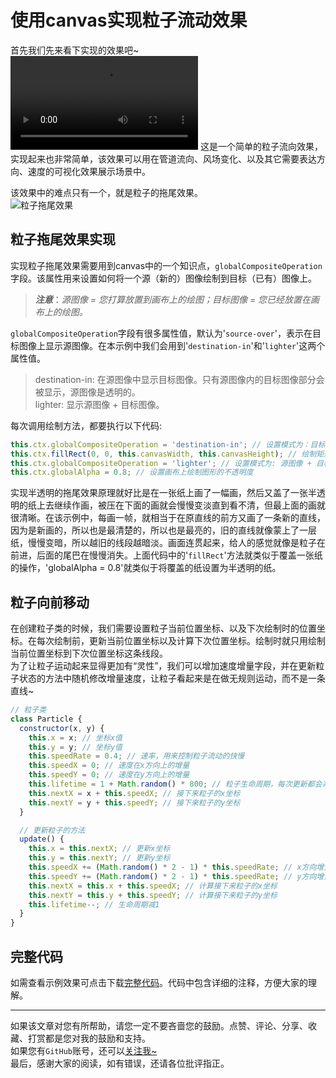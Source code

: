 # 使用canvas实现粒子流动效果
首先我们先来看下实现的效果吧~  
<video id="video" controls="controls"  src="https://travelclover.github.io/img/2021/07/canvas实现粒子流动效果.mp4">
</video>
这是一个简单的粒子流向效果，实现起来也非常简单，该效果可以用在管道流向、风场变化、以及其它需要表达方向、速度的可视化效果展示场景中。  

该效果中的难点只有一个，就是粒子的拖尾效果。  
![粒子拖尾效果](https://travelclover.github.io/img/2021/07/粒子拖尾效果.png)

## 粒子拖尾效果实现
实现粒子拖尾效果需要用到canvas中的一个知识点，`globalCompositeOperation`字段。该属性用来设置如何将一个源（新的）图像绘制到目标（已有）图像上。  
> ***注意***：*源图像 = 您打算放置到画布上的绘图；目标图像 = 您已经放置在画布上的绘图。*  

`globalCompositeOperation`字段有很多属性值，默认为'`source-over`'，表示在目标图像上显示源图像。在本示例中我们会用到'`destination-in`'和'`lighter`'这两个属性值。
> destination-in: 在源图像中显示目标图像。只有源图像内的目标图像部分会被显示，源图像是透明的。  
> lighter: 显示源图像 + 目标图像。  

每次调用绘制方法，都要执行以下代码:
```javascript
this.ctx.globalCompositeOperation = 'destination-in'; // 设置模式为：目标图形和源图形重叠的部分会被保留（源图形），其余显示为透明
this.ctx.fillRect(0, 0, this.canvasWidth, this.canvasHeight); // 绘制矩形
this.ctx.globalCompositeOperation = 'lighter'; // 设置模式为: 源图像 + 目标图像。重叠部分的颜色会重新计算
this.ctx.globalAlpha = 0.8; // 设置画布上绘制图形的不透明度
```
实现半透明的拖尾效果原理就好比是在一张纸上画了一幅画，然后又盖了一张半透明的纸上去继续作画，被压在下面的画就会慢慢变淡直到看不清，但最上面的画就很清晰。在该示例中，每画一帧，就相当于在原直线的前方又画了一条新的直线，因为是新画的，所以也是最清楚的，所以也是最亮的，旧的直线就像蒙上了一层纸，慢慢变暗，所以越旧的线段越暗淡。画面连贯起来，给人的感觉就像是粒子在前进，后面的尾巴在慢慢消失。上面代码中的'`fillRect`'方法就类似于覆盖一张纸的操作，'globalAlpha = 0.8'就类似于将覆盖的纸设置为半透明的纸。

## 粒子向前移动
在创建粒子类的时候，我们需要设置粒子当前位置坐标、以及下次绘制时的位置坐标。在每次绘制前，更新当前位置坐标以及计算下次位置坐标。绘制时就只用绘制当前位置坐标到下次位置坐标这条线段。  
为了让粒子运动起来显得更加有“灵性”，我们可以增加速度增量字段，并在更新粒子状态的方法中随机修改增量速度，让粒子看起来是在做无规则运动，而不是一条直线~  

```javascript
// 粒子类
class Particle {
  constructor(x, y) {
    this.x = x; // 坐标x值
    this.y = y; // 坐标y值
    this.speedRate = 0.4; // 速率，用来控制粒子流动的快慢
    this.speedX = 0; // 速度在x方向上的增量
    this.speedY = 0; // 速度在y方向上的增量
    this.lifetime = 1 + Math.random() * 800; // 粒子生命周期，每次更新都会减小
    this.nextX = x + this.speedX; // 接下来粒子的x坐标
    this.nextY = y + this.speedY; // 接下来粒子的y坐标
  }

  // 更新粒子的方法
  update() {
    this.x = this.nextX; // 更新x坐标
    this.y = this.nextY; // 更新y坐标
    this.speedX += (Math.random() * 2 - 1) * this.speedRate; // x方向增量
    this.speedY += (Math.random() * 2 - 1) * this.speedRate; // y方向增量
    this.nextX = this.x + this.speedX; // 计算接下来粒子的x坐标
    this.nextY = this.y + this.speedY; // 计算接下来粒子的y坐标
    this.lifetime--; // 生命周期减1
  }
}
```

## 完整代码
如需查看示例效果可点击下载[完整代码](https://download.csdn.net/download/qq_37155408/20032384)。代码中包含详细的注释，方便大家的理解。  

---
如果该文章对您有所帮助，请您一定不要吝啬您的鼓励。点赞、评论、分享、收藏、打赏都是您对我的鼓励和支持。  
如果您有`GitHub`账号，还可以[关注我~](https://github.com/travelclover)  
最后，感谢大家的阅读，如有错误，还请各位批评指正。

